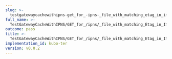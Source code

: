 ```yaml
---
slug: >-
  testgatewaycachewithipns-get_for_-ipns-_file_with_matching_etag_in_if-none-match_returns_304_not_modified
full_name: >-
  TestGatewayCacheWithIPNS/GET_for_/ipns/_file_with_matching_Etag_in_If-None-Match_returns_304_Not_Modified
outcome: pass
title: >-
  TestGatewayCacheWithIPNS/GET_for_/ipns/_file_with_matching_Etag_in_If-None-Match_returns_304_Not_Modified
implementation_id: kubo-ter
version: v0.0.2
---
```


